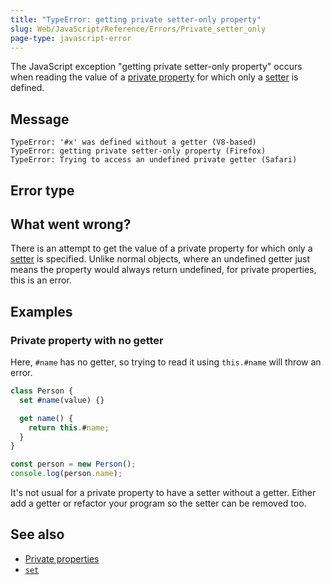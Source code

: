 ```yaml
---
title: "TypeError: getting private setter-only property"
slug: Web/JavaScript/Reference/Errors/Private_setter_only
page-type: javascript-error
---
```




The JavaScript exception "getting private setter-only property" occurs when reading the value of a [private property](/Web/JavaScript/Reference/Classes/Private_properties) for which only a [setter](/Web/JavaScript/Reference/Functions/set) is defined.

## Message

```plain
TypeError: '#x' was defined without a getter (V8-based)
TypeError: getting private setter-only property (Firefox)
TypeError: Trying to access an undefined private getter (Safari)
```

## Error type



## What went wrong?

There is an attempt to get the value of a private property for which only a [setter](/Web/JavaScript/Reference/Functions/set) is specified. Unlike normal objects, where an undefined getter just means the property would always return undefined, for private properties, this is an error.

## Examples

### Private property with no getter

Here, `#name` has no getter, so trying to read it using `this.#name` will throw an error.

```js example-bad
class Person {
  set #name(value) {}

  get name() {
    return this.#name;
  }
}

const person = new Person();
console.log(person.name);
```

It's not usual for a private property to have a setter without a getter. Either add a getter or refactor your program so the setter can be removed too.

## See also

- [Private properties](/Web/JavaScript/Reference/Classes/Private_properties)
- [`set`](/Web/JavaScript/Reference/Functions/set)
